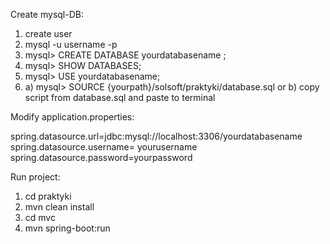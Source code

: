 
Create mysql-DB:

1. create user
2. mysql -u username -p
3. mysql> CREATE DATABASE yourdatabasename ;
4. mysql> SHOW DATABASES;
5. mysql> USE yourdatabasename; 
3. a) mysql> SOURCE {yourpath}/solsoft/praktyki/database.sql
    or
   b) copy script from database.sql and paste to terminal

Modify application.properties:

spring.datasource.url=jdbc:mysql://localhost:3306/yourdatabasename
spring.datasource.username= yourusername
spring.datasource.password=yourpassword

Run project:
1. cd praktyki 
2. mvn clean install
3. cd mvc
4. mvn spring-boot:run





